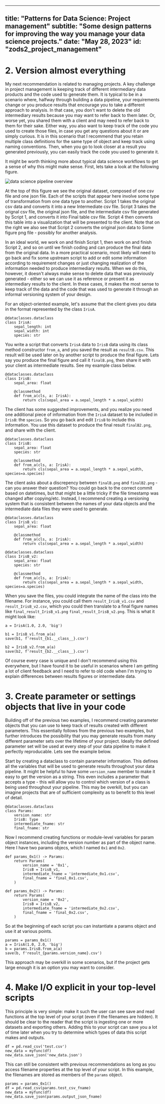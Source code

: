 
---
title: "Patterns for Data Science: Project management"
subtitle: "Some design patterns for improving the way you manage your data science projects."
date: "May 28, 2023"
id: "zods2_project_management"
---






# 2. Version almost everything

My next recommendation is related to managing projects. A key challenge in project management is keeping track of different intermediary data products and the code used to generate them. It is typical to be in a scenario where, halfway through building a data pipeline, your requirements change or you produce results that encourage you to take a different approach to analysis. In that case, you don't want to delete the old intermediary results because you may want to refer back to them later. Or, worse yet, you shared them with a client and may need to refer back to them for their sake. Either way, you also want to keep track of the code you used to create those files, in case you get any questions about it or are simply curious. It is in this scenario that I recommend that you retain multiple class definitions for the same type of object and keep track using naming conventions. Then, when you go to look closer at a result you generated previously, you can easily track the code you used to generate it. 

It might be worth thinking more about typical data science workflows to get a sense of why this might make sense. First, lets take a look at the following figure.

![data science pipeline overview](https://storage.googleapis.com/public_data_09324832787/ds_pipeline_workflow.svg)

At the top of this figure we see the original dataset, composed of one csv file and one json file. Each of the scripts that appear here involve some type of transformation from one data type to another. Script 1 takes the original csv data and converts it into a new Intermediate csv file. Script 3 takes the orignal csv file, the original json file, and the intermediate csv file generated by Script 1, and converts it into Final table csv file. Script 4 then converts this table into a visualization that will be presented to the client. Note that on the right we also see that Script 2 converts the original json data to Some figure png file - possibly for another analysis.

In an ideal world, we work on and finish Script 1, then work on and finish Script 2, and so on until we finish coding and can produce the final data from the original data. In a more practical scenario, most likely will need to go back and fix some upstream script to add or edit some information according to requirement changes or just changing realization of the information needed to produce intermediary results. When we do this, however, it doesn't always make sense to delete data that was previously generated - either so we can use it as reference or present it as intermediary results to the client. In these cases, it makes the most sense to keep track of the data and the code that was used to generate it through an informal versioning system of your design.

For an object-oriented example, let's assume that the client gives you data in the format represented by the class `IrisA`.

    @dataclasses.dataclass
    class IrisA:
        sepal_length: int
        sepal_width: int
        species: str

You write a script that converts `IrisA` data to `IrisB` data using its class method constructor `from_a`, and you saved the result as `resultB.csv`. This result will be used later on by another script to produce the final figure. Lets say you produce the final figure and call it `finalB.png`, then share it with your client as intermediate results. See my example class below.

    @dataclasses.dataclass
    class IrisB:
        sepal_area: float
        
        @classmethod
        def from_a(cls, a: IrisA):
            return cls(sepal_area = a.sepal_length * a.sepal_width)

The client has some suggested improvements, and you realize you need one additional piece of information from the `IrisA` dataset to be included in `IrisB`: the `species`. So you go back and edit `IrisB` to include this information. You use this dataset to produce the final result `finalB2.png`, and share with the client. 

    @dataclasses.dataclass
    class IrisB:
        sepal_area: float
        species: str
        
        @classmethod
        def from_a(cls, a: IrisA):
            return cls(sepal_area = a.sepal_length * a.sepal_width, species=a.species)


The client asks about a discrepency between `finalB.png` and `finalB2.png` - can you answer their question? You could go back to the correct commit based on datetimes, but that might be a little tricky if the file timestamp was changed after copying/etc. Instead, I recommend creating a versioning system that is consistent between the names of your data objects and the intermediate data files they were used to generate.

    @dataclasses.dataclass
    class IrisB_v1:
        sepal_area: float
        
        @classmethod
        def from_a(cls, a: IrisA):
            return cls(sepal_area = a.sepal_length * a.sepal_width)

    @dataclasses.dataclass
    class IrisB_v2:
        sepal_area: float
        species: str
        
        @classmethod
        def from_a(cls, a: IrisA):
            return cls(sepal_area = a.sepal_length * a.sepal_width, species=a.species)

When you save the files, you could integrate the name of the class into the filename. For instance, you could call them `result_IrisB_v1.csv` and `result_IrisB_v2.csv`, which you could then translate to a final figure names like `final_result_IrisB_v1.png` `final_result_IrisB_v2.png`. This is what it might look like:

    a = IrisA(1.0, 2.0, 'big')
    
    b1 = IrisB_v1.from_a(a)
    save(b1, f'result_{b1.__class__}.csv')

    b2 = IrisB_v2.from_a(a)
    save(b2, f'result_{b2.__class__}.csv')

Of course every case is unique and I don't recommend using this everywhere, but I have found it to be useful in scenarios where I am getting a lot of client feedback and I need to refer to old code when I'm trying to explain differences between results figures or intermediate data.

# 3. Create parameter or settings objects that live in your code

Building off of the previous two examples, I recommend creating parameter objects that you can use to keep track of results created with different parameters. This essentially follows from the previous two examples, but further introduces the possibility that you may generate results from many different parameter sets over the lifetime of your project. Ideally the defined parameter set will be used at every step of your data pipeline to make it perfectly reproducable. Lets see the example below.

Start by creating a dataclass to contain parameter information. This defines all the variables that will be used to generate results throughout your data pipeline. It might be helpful to have some `version_name` member to make it easy to get the version as a string. This even includes a parameter that accepts a type - this will allow you to control which version of a class is being used throughout your pipeline. This may be overkill, but you can imagine projects that are of sufficient complexity as to benefit to this level of detail.

    @dataclasses.dataclass
    class Params:
        version_name: str
        IrisB: type
        intermediate_fname: str
        final_fname: str

Now I recommend creating functions or module-level variables for param object instances, including the version number as part of the object name. Here I have two params objecs, which I named `0x1` and `0x2`.

    def params_0x1() -> Params:
        return Params(
            version_name = '0x1',
            IrisB = IrisB_v1,
            intermediate_fname = 'intermediate_0x1.csv',
            final_fname = 'final_0x1.csv',
        )
        
    def params_0x2() -> Params:
        return Params(
            version_name = '0x2',
            IrisB = IrisB_v2,
            intermediate_fname = 'intermediate_0x2.csv',
            final_fname = 'final_0x2.csv',
        )

So at the beginning of each script you can instantiate a params object and use it at various points.

    params = params_0x1()
    a = IrisA(1.0, 2.0, 'big')
    b = params.IrisB.from_a(a)
    save(b, f'result_{params.version_name}.csv')

This approach may be overkill in some scenarios, but if the project gets large enough it is an option you may want to consider.


# 4. Make I/O explicit in your top-level scripts

This principle is very simple: make it such the user can see save and read functions at the top level of your script (even if the filenames are hidden). It should be clear to the reader that the script is ingesting one or more datasets and exporting others. Adding this to your script can save you a lot of time later when you try to determine which types of data this script makes and outputs.

    df = pd.read_csv('test.csv')
    new_data = myfunc(df)
    new_data.save_json('new_data.json')

This can still be consistent with previous recommendations as long as you access filename properties at the top level of your script. In this example, the filenames are stored as members of the `params` object.

    params = params_0x1()
    df = pd.read_csv(params.test_csv_fname)
    new_data = myfunc(df)
    new_data.save_json(params.output_json_fname)

